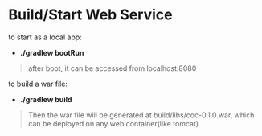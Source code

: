 # Build/Start Web Service
to start as a local app:

- **./gradlew bootRun**
> after boot, it can be accessed from localhost:8080

to build a war file:
- **./gradlew build** 
>  Then the war file will be generated at build/libs/coc-0.1.0.war, which can be deployed on any web container(like tomcat) 

